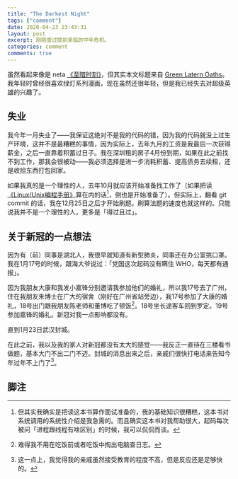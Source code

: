 ```yaml
---
title: "The Darkest Night"
tags: ["comment"]
date: 2020-04-23 23:43:31
layout: post
excerpt: 刚刚度过提前来临的中年危机。
categories: comment
comments: true
---
```


虽然看起来像是 neta [《至暗时刻》](https://movie.douban.com/subject/26761416/)，但其实本文标题来自 [Green Latern Oaths](https://greenlantern.fandom.com/wiki/Lantern_Oaths_(Disambiguation))。我年轻时曾经很喜欢绿灯系列漫画，现在虽然还很年轻，但是我已经失去对超级英雄的兴趣了。

## 失业 ##
我今年一月失业了——我保证这绝对不是我的代码的错，因为我的代码就没上过生产环境，这并不是最糟糕的事情，因为实际上，去年九月的工资是我最后一次获得薪金，之后一直靠着积蓄过日子。我在深圳租的房子4月份到期，如果在此之前找不到工作，那我会很被动——我必须选择是进一步消耗积蓄、提高债务去续租，还是收拾东西打包回家。

如果我真的是一个理性的人，去年10月就应该开始准备找工作了（如果把读[《Linux/Unix编程手册》](https://book.douban.com/subject/25809330/)算在内的话[^1]，倒也是开始准备了）。但实际上，翻看 git commit 的话，我在12月25日之后才开始刷题。刷算法题的速度也就这样的。只能说我并不是一个理性的人，更多是「得过且过」。

## 关于新冠的一点想法 ##
因为有（前）同事是湖北人，我很早就知道有新型肺炎，同事还在办公室挑口罩。我在1月17号的时候，跟海大爷说过：「党国这次起码没有瞒住 WHO，每天都有通报」。

因为我朋友大康和我发小嘉锋分别邀请我参加他们的婚礼，所以我17号去了广州，住在我朋友朱博士在广大的宿舍（刚好在广州省站旁边），我17号参加了大康的婚礼，18号出门跟我朋友陈老师和董博吃了顿饭[^2]。18号坐长途客车回到罗定。19号参加嘉锋的婚礼。新冠对我一点影响都没有。

直到1月23日武汉封城。

在此之前，我以及我的家人对新冠都没有太大的感觉——我反正一直待在三楼看书做题，基本大门不出二门不迈。封城的消息出来之后，亲戚们很快打电话来告知今年过年不上门了[^3]。

## 脚注 ##

[^1]: 但其实我确实是把读这本书算作面试准备的，我的基础知识很糟糕，这本书对系统调用的系统性介绍是我急需的。而且确实这本书对我帮助很大，起码每次被问「进程跟线程有啥区别」的时候，我可以侃侃而谈。

[^2]: 难得我不用在吃饭前或者吃饭中掏出电脑查日志。

[^3]: 这一点上，我觉得我的亲戚虽然接受教育的程度不高，但是反应还是足够快的。

